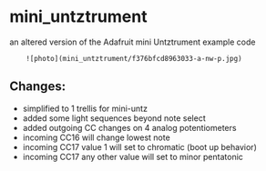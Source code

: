 # mini_untztrument
an altered version of the Adafruit mini Untztrument example code

        ![photo](mini_untztrument/f376bfcd8963033-a-nw-p.jpg)
      
## Changes:

* simplified to 1 trellis for mini-untz
* added some light sequences beyond note select
* added outgoing CC changes on 4 analog potentiometers
* incoming CC16 will change lowest note
* incoming CC17 value 1 will set to chromatic (boot up behavior)
* incoming CC17 any other value will set to minor pentatonic
